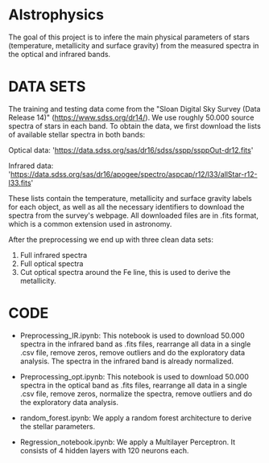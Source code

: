 # AIstrophysics
The goal of this project is to infere the main physical parameters of stars (temperature, metallicity and surface gravity) from the measured spectra in the optical and infrared bands.

# DATA SETS
The training and testing data come from the "Sloan Digital Sky Survey (Data Release 14)"  (https://www.sdss.org/dr14/). We use roughly 50.000 source spectra of stars in each band.
To obtain the data, we first download the lists of available stellar spectra in both bands:

Optical data: 'https://data.sdss.org/sas/dr16/sdss/sspp/ssppOut-dr12.fits'

Infrared data: 'https://data.sdss.org/sas/dr16/apogee/spectro/aspcap/r12/l33/allStar-r12-l33.fits'

These lists contain the temperature, metallicity and surface gravity labels for each object, as well as all the necessary identifiers to download the spectra from the survey's webpage. All downloaded files are in .fits format, which is a common extension used in astronomy. 

After the preprocessing we end up with three clean data sets: 

1. Full infrared spectra
2. Full optical spectra
3. Cut optical spectra around the Fe line, this is used to derive the metallicity.


# CODE

- Preprocessing_IR.ipynb: This notebook is used to download 50.000 spectra in the infrared band as .fits files, rearrange all data in a single .csv file, remove zeros, remove outliers and do the exploratory data analysis. The spectra in the infrared band is already normalized.

- Preprocessing_opt.ipynb: This notebook is used to download 50.000 spectra in the optical band as .fits files, rearrange all data in a single .csv file, remove zeros, normalize the spectra, remove outliers and do the exploratory data analysis. 

- random_forest.ipynb: We apply a random forest architecture to derive the stellar parameters.

- Regression_notebook.ipynb: We apply a Multilayer Perceptron. It consists of 4 hidden layers with 120 neurons each. 

